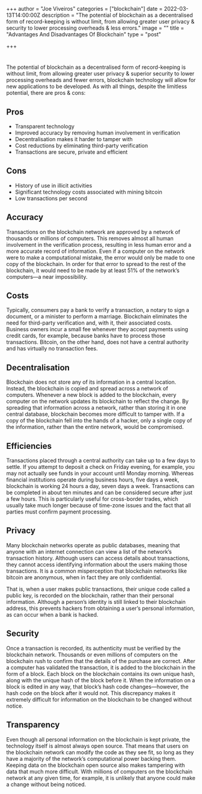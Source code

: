 +++
author = "Joe Viveiros"
categories = ["blockchain"]
date = 2022-03-13T14:00:00Z
description = "The potential of blockchain as a decentralised form of record-keeping is without limit, from allowing greater user privacy & security to lower processing overheads & less errors."
image = ""
title = "Advantages And Disadvantages Of Blockchain"
type = "post"

+++
# 

The potential of blockchain as a decentralised form of record-keeping is without limit, from allowing greater user privacy & superior security to lower processing overheads and fewer errors, blockchain technology will allow for new applications to be developed. As with all things, despite the limitless potential, there are pros & cons:

## Pros

* Transparent technology
* Improved accuracy by removing human involvement in verification
* Decentralisation makes it harder to tamper with
* Cost reductions by eliminating third-party verification
* Transactions are secure, private and efficient

## Cons

* History of use in illicit activities
* Significant technology costs associated with mining bitcoin
* Low transactions per second

## Accuracy

Transactions on the blockchain network are approved by a network of thousands or millions of computers. This removes almost all human involvement in the verification process, resulting in less human error and a more accurate record of information. Even if a computer on the network were to make a computational mistake, the error would only be made to one copy of the blockchain. In order for that error to spread to the rest of the blockchain, it would need to be made by at least 51% of the network’s computers—a near impossibility.

## Costs

Typically, consumers pay a bank to verify a transaction, a notary to sign a document, or a minister to perform a marriage. Blockchain eliminates the need for third-party verification and, with it, their associated costs. Business owners incur a small fee whenever they accept payments using credit cards, for example, because banks have to process those transactions. Bitcoin, on the other hand, does not have a central authority and has virtually no transaction fees.

## Decentralisation

Blockchain does not store any of its information in a central location. Instead, the blockchain is copied and spread across a network of computers. Whenever a new block is added to the blockchain, every computer on the network updates its blockchain to reflect the change. By spreading that information across a network, rather than storing it in one central database, blockchain becomes more difficult to tamper with. If a copy of the blockchain fell into the hands of a hacker, only a single copy of the information, rather than the entire network, would be compromised.

## Efficiencies

Transactions placed through a central authority can take up to a few days to settle. If you attempt to deposit a check on Friday evening, for example, you may not actually see funds in your account until Monday morning. Whereas financial institutions operate during business hours, five days a week, blockchain is working 24 hours a day, seven days a week. Transactions can be completed in about ten minutes and can be considered secure after just a few hours. This is particularly useful for cross-border trades, which usually take much longer because of time-zone issues and the fact that all parties must confirm payment processing.

## Privacy

Many blockchain networks operate as public databases, meaning that anyone with an internet connection can view a list of the network’s transaction history. Although users can access details about transactions, they cannot access identifying information about the users making those transactions. It is a common misperception that blockchain networks like bitcoin are anonymous, when in fact they are only confidential.

That is, when a user makes public transactions, their unique code called a public key, is recorded on the blockchain, rather than their personal information. Although a person’s identity is still linked to their blockchain address, this prevents hackers from obtaining a user’s personal information, as can occur when a bank is hacked.

## Security

Once a transaction is recorded, its authenticity must be verified by the blockchain network. Thousands or even millions of computers on the blockchain rush to confirm that the details of the purchase are correct. After a computer has validated the transaction, it is added to the blockchain in the form of a block. Each block on the blockchain contains its own unique hash, along with the unique hash of the block before it. When the information on a block is edited in any way, that block’s hash code changes—however, the hash code on the block after it would not. This discrepancy makes it extremely difficult for information on the blockchain to be changed without notice.

## Transparency

Even though all personal information on the blockchain is kept private, the technology itself is almost always open source. That means that users on the blockchain network can modify the code as they see fit, so long as they have a majority of the network’s computational power backing them. Keeping data on the blockchain open source also makes tampering with data that much more difficult. With millions of computers on the blockchain network at any given time, for example, it is unlikely that anyone could make a change without being noticed.